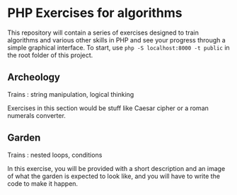 # PHP Exercises for algorithms

This repository will contain a series of exercises designed to train algorithms and various other skills in PHP and see your progress through a simple graphical interface.
To start, use `php -S localhost:8000 -t public` in the root folder of this project.

## Archeology

Trains : string manipulation, logical thinking

Exercises in this section would be stuff like Caesar cipher or a roman numerals converter.

## Garden

Trains : nested loops, conditions

In this exercise, you will be provided with a short description and an image of what the garden is expected to look like, and you will have to write the code to make it happen.
